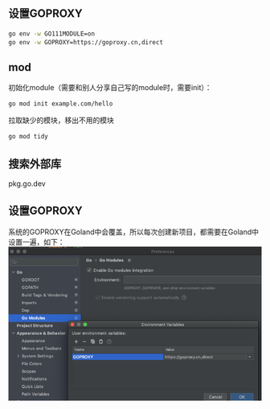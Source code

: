 ## 设置GOPROXY

```bash
go env -w GO111MODULE=on
go env -w GOPROXY=https://goproxy.cn,direct
```

## mod

初始化module（需要和别人分享自己写的module时，需要init）：
```bash
go mod init example.com/hello
```

拉取缺少的模块，移出不用的模块
```bash
go mod tidy
```

## 搜索外部库

pkg.go.dev

## 设置GOPROXY

系统的GOPROXY在Goland中会覆盖，所以每次创建新项目，都需要在Goland中设置一遍，如下：
![效果图](https://github.com/cc3213252/go-examples/raw/master/img/set-proxy.png)

